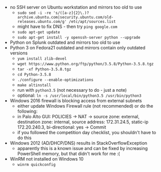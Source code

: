 - no SSH server on Ubuntu workstation and mirrors too old to use
  - `sudo sed -i -re 's/([a-z]{2}\.)?archive.ubuntu.com|security.ubuntu.com/old-releases.ubuntu.com/g' /etc/apt/sources.list`
  - might have to fix DNS - then try `ping google.com`
  - `sudo apt-get update`
  - `sudo apt-get install -y openssh-server python --upgrade`
- Python on Splunk outdated and mirrors too old to use
- Python 3 on Fedora21 outdated and mirrors contain only outdated versions
  - `yum install zlib-devel`
  - `wget https://www.python.org/ftp/python/3.5.8/Python-3.5.8.tgz`
  - `tar -xf Python-3.5.8.tgz`
  - `cd Python-3.5.8`
  - `./configure --enable-optimizations`
  - `make altinstall`
  - run with `python3.5` (not necessary to do - just a note)
  - optional: `ln -s /usr/local/bin/python3.5 /usr/bin/python3`
- Windows 2016 firewall is blocking access from external subnets
  - either update Windows Firewall rule (not recommended) or do the following:
  - in Palo Alto GUI: POLICIES -> NAT -> source zone: external, destination zone: internal, source address: 172.31.24.5, static-ip 172.20.240.3, bi-directional: yes -> Commit
  - if you followed the competition day checklist, you shouldn't have to do this
- Windows 2012 (AD/DHCP/DNS) results in StackOverflowException
  - apparently this is a known issue and can be fixed by increasing PowerShell memory, but that didn't work for me :(
- WinRM not installed on Windows 10
  - `winrm quickconfig`
